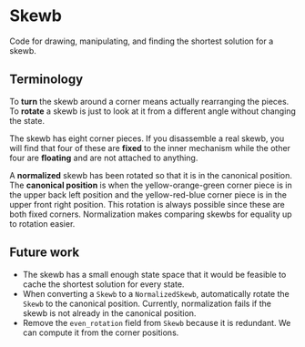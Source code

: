 Skewb
=====

Code for drawing, manipulating, and finding the shortest solution for a skewb.

Terminology
-----------

To **turn** the skewb around a corner means actually rearranging the pieces. To
**rotate** a skewb is just to look at it from a different angle without changing
the state.

The skewb has eight corner pieces. If you disassemble a real skewb, you will
find that four of these are **fixed** to the inner mechanism while the other
four are **floating** and are not attached to anything.

A **normalized** skewb has been rotated so that it is in the canonical position.
The **canonical position** is when the yellow-orange-green corner piece is in
the upper back left position and the yellow-red-blue corner piece is in the
upper front right position. This rotation is always possible since these are
both fixed corners. Normalization makes comparing skewbs for equality up to
rotation easier.

Future work
-----------
- The skewb has a small enough state space that it would be feasible to cache
  the shortest solution for every state.
- When converting a `Skewb` to a `NormalizedSkewb`, automatically rotate the
  `Skewb` to the canonical position. Currently, normalization fails if the skewb
  is not already in the canonical position.
- Remove the `even_rotation` field from `Skewb` because it is redundant. We can
  compute it from the corner positions.
